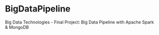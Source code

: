 # BigDataPipeline
Big Data Technologies - Final Project: Big Data Pipeline with Apache Spark &amp; MongoDB
